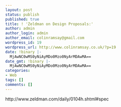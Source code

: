 ```yaml
---
layout: post
status: publish
published: true
title: ! 'Zeldman on Design Proposals:'
author: admin
author_login: admin
author_email: colinramsay@gmail.com
wordpress_id: 19
wordpress_url: http://www.colinramsay.co.uk/?p=19
date: !binary |-
  MjAwNC0wMS0yNiAyMDo0Mzo0NyArMDAwMA==
date_gmt: !binary |-
  MjAwNC0wMS0yNiAyMDo0Mzo0NyArMDAwMA==
categories:
- Web
tags: []
comments: []
---
```

<p>http://www.zeldman.com/daily/0104h.shtml#spec</p>
